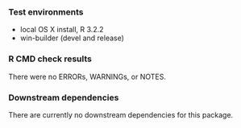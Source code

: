 ### Test environments
* local OS X install, R 3.2.2
* win-builder (devel and release)

### R CMD check results
There were no ERRORs, WARNINGs, or NOTES.

### Downstream dependencies
There are currently no downstream dependencies for this package.